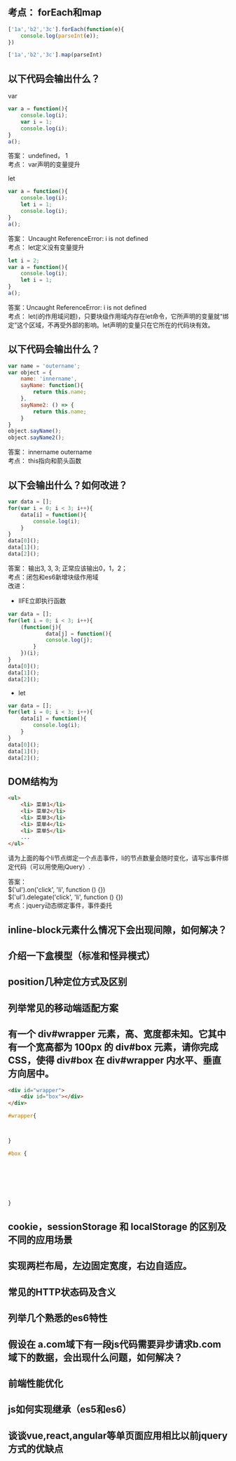 ## 考点： forEach和map
```js
['1a','b2','3c'].forEach(function(e){
    console.log(parseInt(e));
})
```
```js
['1a','b2','3c'].map(parseInt)
```
## 以下代码会输出什么？
var
```js
var a = function(){
    console.log(i);  
    var i = 1;
    console.log(i);    
}
a();
```
答案：  undefined， 1   
考点： var声明的变量提升 

let
```js
var a = function(){
    console.log(i);
    let i = 1;
    console.log(i);
}
a();
```
答案： Uncaught ReferenceError: i is not defined  
考点： let定义没有变量提升
```js
let i = 2;
var a = function(){
    console.log(i);
    let i = 1;
}
a();
```
答案：Uncaught ReferenceError: i is not defined  
考点： let(i的作用域问题)，只要块级作用域内存在let命令，它所声明的变量就“绑定”这个区域，不再受外部的影响。let声明的变量只在它所在的代码块有效。
## 以下代码会输出什么？
```js
var name = 'outername';
var object = {
    name: 'innername',
    sayName: function(){
        return this.name;
    },
    sayName2: () => {
        return this.name;
    }
}
object.sayName();
object.sayName2();
```
答案： innername   outername  
考点： this指向和箭头函数

## 以下会输出什么？如何改进？ 
```js
var data = [];
for(var i = 0; i < 3; i++){
    data[i] = function(){
        console.log(i);
    }
}
data[0]();
data[1]();
data[2]();
```
答案： 输出3, 3, 3; 正常应该输出0，1，2；  
考点：闭包和es6新增块级作用域  
改进：   
- IIFE立即执行函数
```js
var data = [];
for(let i = 0; i < 3; i++){
    (function(j){
            data[j] = function(){
            console.log(j);
        }
    })(i);  
}
data[0]();
data[1]();
data[2]();
```
- let
```js
var data = [];
for(let i = 0; i < 3; i++){
    data[i] = function(){
        console.log(i);
    }
}
data[0]();
data[1]();
data[2]();
```

## DOM结构为
```HTML
<ul>
    <li> 菜单1</li>
    <li> 菜单2</li>
    <li> 菜单3</li>
    <li> 菜单4</li>
    <li> 菜单5</li>
    ...
</ul>
```
请为上面的每个li节点绑定一个点击事件，li的节点数量会随时变化，请写出事件绑定代码（可以用使用jQuery）.  

答案：   
$('ul').on('click', 'li', function () {})   
$('ul').delegate('click', 'li', function () {})    
考点：jquery动态绑定事件，事件委托

## inline-block元素什么情况下会出现间隙，如何解决？

## 介绍一下盒模型（标准和怪异模式）

## position几种定位方式及区别

## 列举常见的移动端适配方案

## 有一个 div#wrapper 元素，高、宽度都未知。它其中有一个宽高都为 100px 的 div#box 元素，请你完成 CSS，使得 div#box 在 div#wrapper 内水平、垂直方向居中。
```html
<div id="wrapper">
    <div id="box"></div>
</div>
```
```css
#wrapper{



}

#box {







}
```

## cookie，sessionStorage 和 localStorage 的区别及不同的应用场景

## 实现两栏布局，左边固定宽度，右边自适应。

## 常见的HTTP状态码及含义

## 列举几个熟悉的es6特性

## 假设在 a.com域下有一段js代码需要异步请求b.com域下的数据，会出现什么问题，如何解决？


## 前端性能优化

## js如何实现继承（es5和es6）

## 谈谈vue,react,angular等单页面应用相比以前jquery方式的优缺点